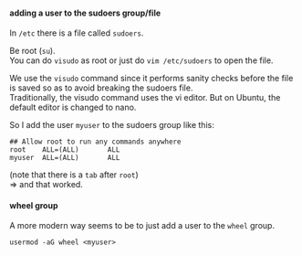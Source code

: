 #### adding a user to the sudoers group/file

In `/etc` there is a file called `sudoers`.

Be root (`su`).\
You can do `visudo` as root or just do `vim /etc/sudoers` to open the file.

We use the `visudo` command since it performs sanity checks before the file is saved so as to avoid breaking the sudoers file.\
Traditionally, the visudo command uses the vi editor. But on Ubuntu, the default editor is changed to nano.

So I add the user `myuser` to the sudoers group like this:
```
## Allow root to run any commands anywhere
root    ALL=(ALL)       ALL
myuser  ALL=(ALL)       ALL
```
(note that there is a `tab` after `root`)\
=> and that worked.



#### wheel group

A more modern way seems to be to just add a user to the `wheel` group.

```
usermod -aG wheel <myuser>
```
